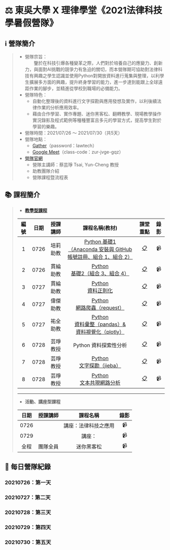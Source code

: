 # :balance_scale: 東吳大學 X 理律學堂《2021法律科技學暑假營隊》

## :information_source: 營隊簡介  
> * 營隊宗旨：  
> &emsp;&emsp;鑒於在科技引爆各種變革之際，人們對於培養自己的應變力、創新力，與面對AI挑戰的競爭力有急迫的關切，而本營隊期可協助對法律科技有興趣之學生認識並使用Python對開放資料進行蒐集與整理，以利學生擴展多方面的興趣，提升終身學習的能力，進一步達到能跟上全球遠距作業的腳步，並精進從學校到職場的必備能力。  
> * 營隊特色：  
>   * 自動化整理後的資料進行文字探勘與應用發想及實作，以利後續法律作業的分析應用效率。  
>   * 藉由合作學習、實作專題、迷你黑客松、翻轉教學、現場教學操作實況錄影及程式範例等種種豐富且多元的學習方式，提高學生對於學習的樂趣。
> * 營隊時間：2021/07/26 ～ 2021/07/30（共5天）  
> * 營隊地點：  
>   * [Gather](https://reurl.cc/lRn5GQ)（password：lawtech）  
>   * [Google Meet](https://meet.google.com/zur-jvge-gqz)（class-code：zur-jvge-gqz）  
> * [營隊官網](https://sites.google.com/view/lawtechscu)  
>   * 營隊主講師：蔡芸琤 Tsai, Yun-Cheng 教授
>   * 助教團隊介紹
>   * 營隊課程暨流程表
>   


## :books: 課程簡介
> * **[教學型課程](https://reurl.cc/eEQ6lx)**  
>
> |編號|日期|授課講師|課程名稱(教材)|課堂重點|錄影|
> |:--:|:--:|:---:|:----:|:--:|:---:|
> |1|0726|培莉<br>助教|[Python 基礎1<br>（Anaconda 安裝與 GitHub 帳號註冊、組合 1、組合 2）](https://reurl.cc/yEWQaM)|[:clipboard:](https://reurl.cc/0jk28b "Note for Python_01 class")|:video_camera:|
> |2|0726|貫綸<br>助教|[Python<br>基礎2（組合 3、組合 4）](https://reurl.cc/pg8WRZ)|[:clipboard:](https://reurl.cc/6aXE3O "Note for Python_02 class")|:video_camera:|
> |3|0727|貫綸<br>助教|[Python<br>資料正則化](https://reurl.cc/ZG8roW)|[:clipboard:](https://reurl.cc/1Yl2aV "Note for Python_03 class")|:video_camera:|
> |4|0727|偉傑<br>助教|[Python<br>網路爬蟲（request）](https://reurl.cc/6aXERb)|[:clipboard:](https://reurl.cc/gWN0jX "Note for Python_04 class")|:video_camera:|
> |5|0727|祐全<br>助教|[Python<br>資料彙整（pandas）& <br> 資料視覺化（plotly）](https://reurl.cc/j8Vkep)|[:clipboard:](https://reurl.cc/KAEpng "Note for Python_05 class")|:video_camera:|
> |6|0728|芸琤<br>教授|Python 資料探索性分析|[:clipboard:](https://reurl.cc/j8Vkjn "Note for Python_06 class")|:video_camera:|
> |7|0728|芸琤<br>教授|[Python<br>文字探勘（jieba）](https://reurl.cc/LbepoL)|[:clipboard:](https://reurl.cc/DgYdQR "Note for Python_07 class")|:video_camera:|
> |8|0728|芸琤<br>教授|[Python<br>文本共現網路分析](https://reurl.cc/DgYdpE)|[:clipboard:](https://reurl.cc/bXekjM "Note for Python_08 class")|:video_camera:|
> ---
> * **活動、講座型課程**  
> 
> |日期|授課講師|課程名稱|錄影|
> |:--:|:---:|:----:|:---:|
> |0726||講座：法律科技之應用|:video_camera:|
> |0729||講座：|:video_camera:|
> |全程|團隊全員|迷你黑客松|:video_camera:|
> 

<!-- [:video_camera:]( "Video for Python_01 class") -->

## :book: 每日營隊紀錄

### 20210726：第一天

### 20210727：第二天

### 20210728：第三天

### 20210729：第四天

### 20210730：第五天